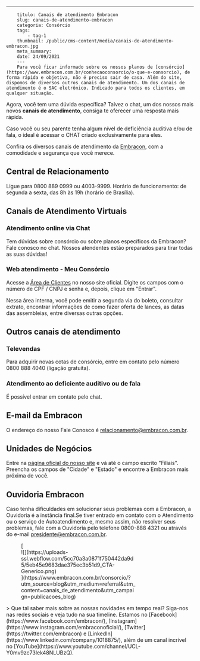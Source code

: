 ---
        titulo: Canais de atendimento Embracon
        slug: canais-de-atendimento-embracon
        categoria: Consórcio
        tags:
            - tag-1
        thumbnail: /public/cms-content/media/canais-de-atendimento-embracon.jpg
        meta_summary: 
        date: 24/09/2021
        ---
        Para você ficar informado sobre os nossos planos de [consórcio](https://www.embracon.com.br/conhecaoconsorcio/o-que-e-consorcio), de forma rápida e objetiva, não é preciso sair de casa. Além do site, dispomos de diversos outros canais de atendimento. Um dos canais de atendimento é o SAC eletrônico. Indicado para todos os clientes, em qualquer situação.

Agora, você tem uma dúvida específica? Talvez o chat, um dos nossos mais novos **canais de atendimento**, consiga te oferecer uma resposta mais rápida.

Caso você ou seu parente tenha algum nível de deficiência auditiva e/ou de fala, o ideal é acessar o CHAT criado exclusivamente para eles.

Confira os diversos canais de atendimento da [Embracon](https://www.embracon.com.br), com a comodidade e segurança que você merece.

Central de Relacionamento
-------------------------

Ligue para 0800 889 0999 ou 4003-9999. Horário de funcionamento: de segunda a sexta, das 8h às 19h (horário de Brasília).

Canais de Atendimento Virtuais
------------------------------

### Atendimento online via Chat

Tem dúvidas sobre consórcio ou sobre planos específicos da Embracon? Fale conosco no chat. Nossos atendentes estão preparados para tirar todas as suas dúvidas!

### Web atendimento - Meu Consórcio

Acesse a [Área de Clientes](https://www.embracon.com.br/clientes) no nosso site oficial. Digite os campos com o número de CPF / CNPJ e senha e, depois, clique em "Entrar".

Nessa área interna, você pode emitir a segunda via do boleto, consultar extrato, encontrar informações de como fazer oferta de lances, as datas das assembleias, entre diversas outras opções.

Outros canais de atendimento
----------------------------

### Televendas

Para adquirir novas cotas de consórcio, entre em contato pelo número 0800 888 4040 (ligação gratuita).

### Atendimento ao deficiente auditivo ou de fala

É possível entrar em contato pelo chat.

E-mail da Embracon
------------------

O endereço do nosso Fale Conosco é <relacionamento@embracon.com.br>.

Unidades de Negócios
--------------------

Entre na [página oficial do nosso site](https://www.embracon.com.br/) e vá até o campo escrito "Filiais". Preencha os campos de "Cidade" e "Estado" e encontre a Embracon mais próxima de você.

Ouvidoria Embracon
------------------

Caso tenha dificuldades em solucionar seus problemas com a Embracon, a Ouvidoria é a instância final.Se tiver entrado em contato com o Atendimento ou o serviço de Autoatendimento e, mesmo assim, não resolver seus problemas, fale com a Ouvidoria pelo telefone 0800-888 4321 ou através do e-mail <presidente@embracon.com.br>.

<figure class="w-richtext-figure-type-image w-richtext-align-center" style="max-width:310px">[<div>![](https://uploads-ssl.webflow.com/5cc70a3a0871f750442da9d5/5eb45e9683dae375ec3b51d9_CTA-Generico.png)</div>](https://www.embracon.com.br/consorcio/?utm_source=blog&utm_medium=referral&utm_content=canais_de_atendimento&utm_campaign=publicacoes_blog)</figure>> Que tal saber mais sobre as nossas novidades em tempo real? Siga-nos nas redes sociais e veja tudo na sua timeline. Estamos no [Facebook](https://www.facebook.com/embracon/), [Instagram](https://www.instagram.com/embraconoficial/), [Twitter](https://twitter.com/embracon) e [LinkedIn](https://www.linkedin.com/company/1018875/), além de um canal incrível no [YouTube](https://www.youtube.com/channel/UCL-Y0mv9zc73Iek48NLUBzQ).

‍
        